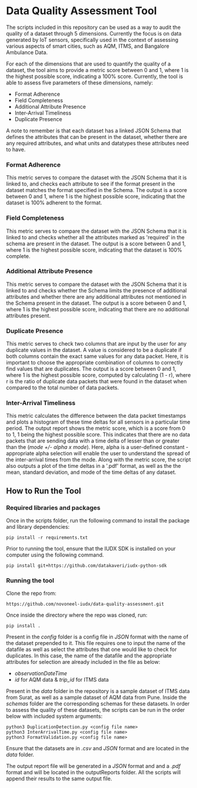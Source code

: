 # Data Quality Assessment Tool

The scripts included in this repository can be used as a way to audit the quality of a dataset through 5 dimensions. Currently the focus is on data generated by IoT sensors, specifically used in the context of assessing various aspects of smart cities, such as AQM, ITMS, and Bangalore Ambulance Data.

For each of the dimensions that are used to quantify the quality of a dataset, the tool aims to provide a metric score between 0 and 1, where 1 is the highest possible score, indicating a 100% score.
Currently, the tool is able to assess five parameters of these dimensions, namely:

- Format Adherence
- Field Completeness
- Additional Attribute Presence
- Inter-Arrival Timeliness
- Duplicate Presence

A note to remember is that each dataset has a linked JSON Schema that defines the attributes that can be present in the dataset, whether there are any required attributes, and what units and datatypes these attributes need to have.

### Format Adherence

This metric serves to compare the dataset with the JSON Schema that it is linked to, and checks each attribute to see if the format present in the dataset matches the format specified in the Schema. The output is a score between 0 and 1, where 1 is the highest possible score, indicating that the dataset is 100% adherent to the format.

### Field Completeness

This metric serves to compare the dataset with the JSON Schema that it is linked to and checks whether all the attributes marked as 'required' in the schema are present in the dataset. The output is a score between 0 and 1, where 1 is the highest possible score, indicating that the dataset is 100% complete.

### Additional Attribute Presence

This metric serves to compare the dataset with the JSON Schema that it is linked to and checks whether the Schema limits the presence of additional attributes and whether there are any additional attributes not mentioned in the Schema present in the dataset. The output is a score between 0 and 1, where 1 is the highest possible score, indicating that there are no additional attributes present.

### Duplicate Presence

This metric serves to check two columns that are input by the user for any duplicate values in the dataset. A value is considered to be a duplicate if both columns contain the exact same values for any data packet. Here, it is important to choose the appropriate combination of columns to correctly find values that are duplicates. The output is a score between 0 and 1, where 1 is the highest possible score, computed by calculating (1 - r), where r is the ratio of duplicate data packets that were found in the dataset when compared to the total number of data packets.

### Inter-Arrival Timeliness

This metric calculates the difference between the data packet timestamps and plots a histogram of these time deltas for all sensors in a particular time period. The output report shows the metric score, which is a score from 0 to 1, 1 being the highest possible score. This indicates that there are no data packets that are sending data with a time delta of lesser than or greater than the (*mode +/- alpha x mode*). Here, alpha is a user-defined constant - appropriate alpha selection will enable the user to understand the spread of the inter-arrival times from the mode. Along with the metric score, the script also outputs a plot of the time deltas in a '.pdf' format, as well as the the mean, standard deviation, and mode of the time deltas of any dataset.

## How to Run the Tool

### Required libraries and packages
Once in the scripts folder, run the following command to install the package and library dependencies:

```console
pip install -r requirements.txt
```

Prior to running the tool, ensure that the IUDX SDK is installed on your computer using the following command.

```console
pip install git+https://github.com/datakaveri/iudx-python-sdk
```

### Running the tool
Clone the repo from:

``` console
https://github.com/novoneel-iudx/data-quality-assessment.git
```
Once inside the directory where the repo was cloned, run:
```console
pip install .
```
Present in the *config* folder is a config file in *JSON* format with the name of the dataset prepended to it. This file requires one to input the name of the datafile as well as select the attributes that one would like to check for duplicates. In this case, the name of the datafile and the appropriate attributes for selection are already included in the file as below: 
- *observationDateTime*
- *id* for AQM data & *trip_id* for ITMS data

Present in the *data* folder in the repository is a sample dataset of ITMS data from Surat, as well as a sample dataset of AQM data from Pune. Inside the *schemas* folder are the corresponding schemas for these datasets. In order to assess the quality of these datasets, the scripts can be run in the order below with included system arguments:

```console
python3 DuplicationDetection.py <config file name>
python3 InterArrivalTime.py <config file name>
python3 FormatValidation.py <config file name>
```

Ensure that the datasets are in *.csv* and *JSON* format and are located in the *data* folder.

The output report file will be generated in a *JSON* format and and a *.pdf* format and will be located in the outputReports folder. All the scripts will append their results to the same output file.
